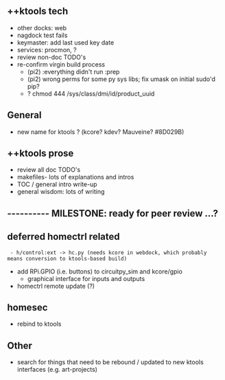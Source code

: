 
## ++ktools tech
   - other docks: web
   - nagdock test fails
   - keymaster: add last used key date
   - services: procmon, ?
   - review non-doc TODO's
   - re-confirm virgin build process
     - (pi2) :everything didn't run :prep
     - (pi2) wrong perms for some py sys libs; fix umask on initial sudo'd pip?
     - ? chmod 444 /sys/class/dmi/id/product_uuid 
   
## General
   - new name for ktools ?  (kcore?  kdev?  Mauveine?  #8D029B)

## ++ktools prose
   - review all doc TODO's
   - makefiles- lots of explanations and intros
   - TOC / general intro write-up
   - general wisdom: lots of writing

## ---------- MILESTONE: ready for peer review ...?

## deferred homectrl related
     - h/control:ext -> hc.py (needs kcore in webdock, which probably means conversion to ktools-based build)
   - add RPi.GPIO (i.e. buttons) to circuitpy_sim and kcore/gpio
      - graphical interface for inputs and outputs
   - homectrl remote update (?)

## homesec
   - rebind to ktools

## Other
   - search for things that need to be rebound / updated to new ktools interfaces (e.g. art-projects)

